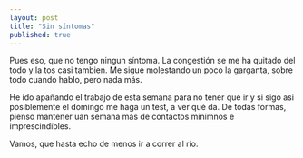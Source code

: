 ```yaml
---
layout: post
title: "Sin síntomas"
published: true
---
```


Pues eso, que no tengo ningun síntoma. La congestión se me ha quitado del todo y la tos casi tambien. Me sigue molestando un poco la garganta, sobre todo cuando hablo, pero nada más.

He ido apañando el trabajo de esta semana para no tener que ir y si sigo asi posiblemente el domingo me haga un test, a ver qué da. De todas formas, pienso mantener uan semana más de contactos mínimnos e imprescindibles.

Vamos, que hasta echo de menos ir a correr al río. 
